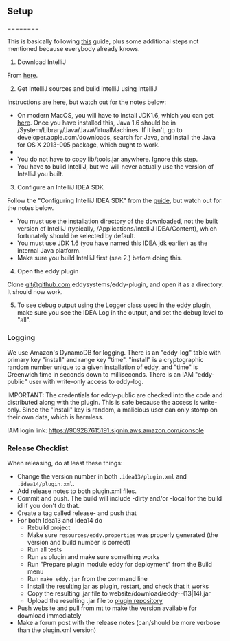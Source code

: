 ## Setup
========

This is basically following [this](http://confluence.jetbrains.com/display/IDEADEV/Getting+Started+with+Plugin+Development#GettingStartedwithPluginDevelopment-anchor2) guide, plus some additional steps not mentioned because everybody already knows.

1. Download IntelliJ

From [here](https://www.jetbrains.com/idea/download/).

2. Get IntelliJ sources and build IntelliJ using IntelliJ

Instructions are [here](http://www.jetbrains.org/pages/viewpage.action?pageId=983225), but watch out for the notes below:

* On modern MacOS, you will have to install JDK1.6, which you can get [here](http://support.apple.com/kb/DL1572). Once you have installed this, Java 1.6 should be in /System/Library/Java/JavaVirtualMachines. If it isn't, go to developer.apple.com/downloads, search for Java, and install the Java for OS X 2013-005 package, which ought to work.
*
* You do not have to copy lib/tools.jar anywhere. Ignore this step.
* You have to build IntelliJ, but we will never actually use the version of IntelliJ you built.

3. Configure an IntelliJ IDEA SDK

Follow the "Configuring IntelliJ IDEA SDK" from the [guide](http://www.jetbrains.org/pages/viewpage.action?pageId=983225), but watch out for the notes below.

* You must use the installation directory of the downloaded, not the built version of IntelliJ (typically, /Applications/IntelliJ IDEA/Content), which fortunately should be selected by default.
* You must use JDK 1.6 (you have named this IDEA jdk earlier) as the internal Java platform.
* Make sure you build IntelliJ first (see 2.) before doing this.

4. Open the eddy plugin

Clone git@github.com:eddysystems/eddy-plugin, and open it as a directory. It should now work.

5. To see debug output using the Logger class used in the eddy plugin, make sure you see the IDEA Log in the output, and set the debug level to "all".


### Logging

We use Amazon's DynamoDB for logging.  There is an "eddy-log" table with
primary key "install" and range key "time".  "install" is a cryptographic
random number unique to a given installation of eddy, and "time" is Greenwich
time in seconds down to milliseconds.  There is an IAM "eddy-public" user with
write-only access to eddy-log.

IMPORTANT: The credentials for eddy-public are checked into the code and
distributed along with the plugin.  This is safe because the access is
write-only.  Since the "install" key is random, a malicious user can only stomp
on their own data, which is harmless.

IAM login link: https://909287615191.signin.aws.amazon.com/console

### Release Checklist

When releasing, do at least these things: 

- Change the version number in both `.idea13/plugin.xml` and `.idea14/plugin.xml`.
- Add release notes to both plugin.xml files.
- Commit and push. The build will include -dirty and/or -local for the build id if you don't do that.
- Create a tag called release-<version> and push that
- For both Idea13 and Idea14 do
  - Rebuild project
  - Make sure `resources/eddy.properties` was properly generated (the version and build number is correct)
  - Run all tests
  - Run as plugin and make sure something works
  - Run "Prepare plugin module eddy for deployment" from the Build menu
  - Run `make eddy.jar` from the command line
  - Install the resulting jar as plugin, restart, and check that it works
  - Copy the resulting .jar file to website/download/eddy-<version>-(13|14).jar
  - Upload the resulting .jar file to [plugin repository](http://plugins.jetbrains.com/plugin/7688?pr=idea)
- Push website and pull from mt to make the version available for download immediately
- Make a forum post with the release notes (can/should be more verbose than the plugin.xml version)

